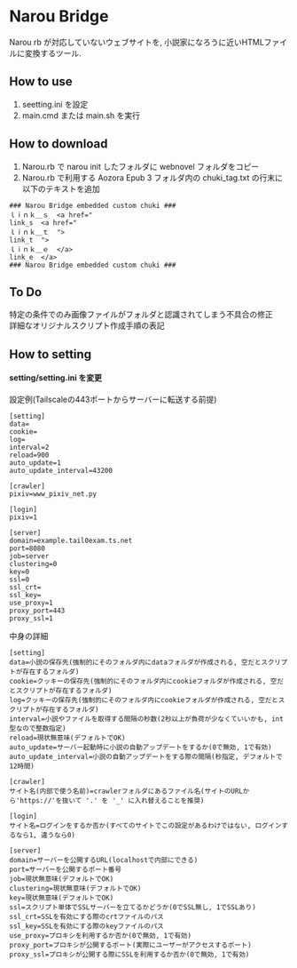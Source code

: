 # Narou Bridge

Narou rb が対応していないウェブサイトを, 小説家になろうに近いHTMLファイルに変換するツール.

## How to use
1. seetting.ini を設定
2. main.cmd または main.sh を実行

## How to download
1. Narou.rb で narou init したフォルダに webnovel フォルダをコピー
2. Narou.rb で利用する Aozora Epub 3 フォルダ内の chuki_tag.txt の行末に以下のテキストを追加

```
### Narou Bridge embedded custom chuki ###
ｌｉｎｋ＿ｓ	<a href="
link_s	<a href="
ｌｉｎｋ＿ｔ	">
link_t	">
ｌｉｎｋ＿ｅ	</a>
link_e	</a>
### Narou Bridge embedded custom chuki ###
```

## To Do
特定の条件でのみ画像ファイルがフォルダと認識されてしまう不具合の修正  
詳細なオリジナルスクリプト作成手順の表記

## How to setting

#### setting/setting.ini を変更

設定例(Tailscaleの443ポートからサーバーに転送する前提)
```
[setting]
data=
cookie=
log=
interval=2
reload=900
auto_update=1
auto_update_interval=43200

[crawler]
pixiv=www_pixiv_net.py

[login]
pixiv=1

[server]
domain=example.tail0exam.ts.net
port=8080
job=server
clustering=0
key=0
ssl=0
ssl_crt=
ssl_key=
use_proxy=1
proxy_port=443
proxy_ssl=1
```

中身の詳細
```
[setting]
data=小説の保存先(強制的にそのフォルダ内にdataフォルダが作成される, 空だとスクリプトが存在するフォルダ)
cookie=クッキーの保存先(強制的にそのフォルダ内にcookieフォルダが作成される, 空だとスクリプトが存在するフォルダ)
log=クッキーの保存先(強制的にそのフォルダ内にcookieフォルダが作成される, 空だとスクリプトが存在するフォルダ)
interval=小説やファイルを取得する間隔の秒数(2秒以上が負荷が少なくていいかも, int 型なので整数指定)
reload=現状無意味(デフォルトでOK)
auto_update=サーバー起動時に小説の自動アップデートをするか(0で無効, 1で有効)
auto_update_interval=小説の自動アップデートをする際の間隔(秒指定, デフォルトで12時間)

[crawler]
サイト名(内部で使う名前)=crawlerフォルダにあるファイル名(サイトのURLから'https://'を抜いて '.' を '_' に入れ替えることを推奨)

[login]
サイト名=ログインをするか否か(すべてのサイトでこの設定があるわけではない, ログインするなら1, 違うなら0)

[server]
domain=サーバーを公開するURL(localhostで内部にできる)
port=サーバーを公開するポート番号
job=現状無意味(デフォルトでOK)
clustering=現状無意味(デフォルトでOK)
key=現状無意味(デフォルトでOK)
ssl=スクリプト単体でSSLサーバーを立てるかどうか(0でSSL無し, 1でSSLあり)
ssl_crt=SSLを有効にする際のcrtファイルのパス
ssl_key=SSLを有効にする際のkeyファイルのパス
use_proxy=プロキシを利用するか否か(0で無効, 1で有効)
proxy_port=プロキシが公開するポート(実際にユーザーがアクセスするポート)
proxy_ssl=プロキシが公開する際にSSLを利用するか否か(0で無効, 1で有効)
```